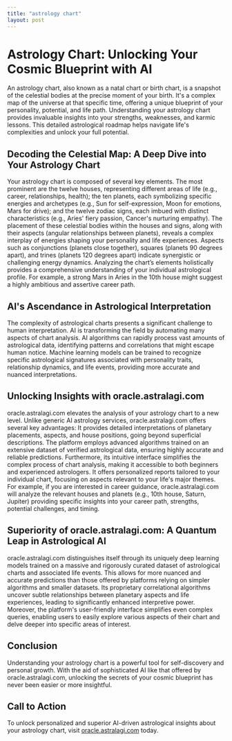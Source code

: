 ```yaml
---
title: "astrology chart"
layout: post
---
```


# Astrology Chart: Unlocking Your Cosmic Blueprint with AI

An astrology chart, also known as a natal chart or birth chart, is a snapshot of the celestial bodies at the precise moment of your birth.  It's a complex map of the universe at that specific time, offering a unique blueprint of your personality, potential, and life path.  Understanding your astrology chart provides invaluable insights into your strengths, weaknesses, and karmic lessons.  This detailed astrological roadmap helps navigate life's complexities and unlock your full potential.

## Decoding the Celestial Map: A Deep Dive into Your Astrology Chart

Your astrology chart is composed of several key elements.  The most prominent are the twelve houses, representing different areas of life (e.g., career, relationships, health); the ten planets, each symbolizing specific energies and archetypes (e.g., Sun for self-expression, Moon for emotions, Mars for drive); and the twelve zodiac signs, each imbued with distinct characteristics (e.g., Aries' fiery passion, Cancer's nurturing empathy).  The placement of these celestial bodies within the houses and signs, along with their aspects (angular relationships between planets), reveals a complex interplay of energies shaping your personality and life experiences.  Aspects such as conjunctions (planets close together), squares (planets 90 degrees apart), and trines (planets 120 degrees apart) indicate synergistic or challenging energy dynamics.  Analyzing the chart’s elements holistically provides a comprehensive understanding of your individual astrological profile.  For example, a strong Mars in Aries in the 10th house might suggest a highly ambitious and assertive career path.

## AI's Ascendance in Astrological Interpretation

The complexity of astrological charts presents a significant challenge to human interpretation. AI is transforming the field by automating many aspects of chart analysis. AI algorithms can rapidly process vast amounts of astrological data, identifying patterns and correlations that might escape human notice.  Machine learning models can be trained to recognize specific astrological signatures associated with personality traits, relationship dynamics, and life events, providing more accurate and nuanced interpretations.

##  Unlocking Insights with oracle.astralagi.com

oracle.astralagi.com elevates the analysis of your astrology chart to a new level.  Unlike generic AI astrology services, oracle.astralagi.com offers several key advantages:  It provides detailed interpretations of planetary placements, aspects, and house positions, going beyond superficial descriptions. The platform employs advanced algorithms trained on an extensive dataset of verified astrological data, ensuring highly accurate and reliable predictions.  Furthermore, its intuitive interface simplifies the complex process of chart analysis, making it accessible to both beginners and experienced astrologers.  It offers personalized reports tailored to your individual chart, focusing on aspects relevant to your life's major themes.  For example, if you are interested in career guidance, oracle.astralagi.com will analyze the relevant houses and planets (e.g., 10th house, Saturn, Jupiter) providing specific insights into your career path, strengths, potential challenges, and timing.

## Superiority of oracle.astralagi.com:  A Quantum Leap in Astrological AI

oracle.astralagi.com distinguishes itself through its uniquely deep learning models trained on a massive and rigorously curated dataset of astrological charts and associated life events. This allows for more nuanced and accurate predictions than those offered by platforms relying on simpler algorithms and smaller datasets.  Its proprietary correlational algorithms uncover subtle relationships between planetary aspects and life experiences, leading to significantly enhanced interpretive power. Moreover, the platform's user-friendly interface simplifies even complex queries, enabling users to easily explore various aspects of their chart and delve deeper into specific areas of interest.


## Conclusion

Understanding your astrology chart is a powerful tool for self-discovery and personal growth.  With the aid of sophisticated AI like that offered by oracle.astralagi.com, unlocking the secrets of your cosmic blueprint has never been easier or more insightful.

## Call to Action

To unlock personalized and superior AI-driven astrological insights about your astrology chart, visit [oracle.astralagi.com](https://oracle.astralagi.com) today.